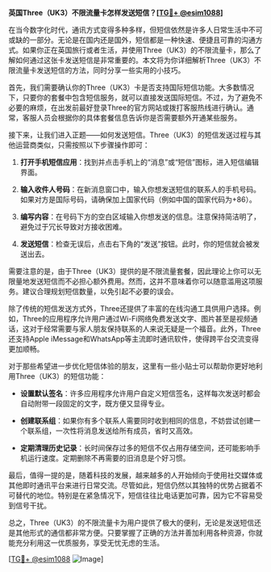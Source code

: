 **英国Three（UK3）不限流量卡怎样发送短信？[[TG💪+ @esim1088](https://t.me/s/esim1088)]**

在当今数字化时代，通讯方式变得多种多样，但短信依然是许多人日常生活中不可或缺的一部分。无论是在国内还是国外，短信都是一种快速、便捷且可靠的沟通方式。如果你正在英国旅行或者生活，并使用Three（UK3）的不限流量卡，那么了解如何通过这张卡发送短信是非常重要的。本文将为你详细解析Three（UK3）不限流量卡发送短信的方法，同时分享一些实用的小技巧。

首先，我们需要确认你的Three（UK3）卡是否支持国际短信功能。大多数情况下，只要你的套餐中包含短信服务，就可以直接发送国际短信。不过，为了避免不必要的麻烦，在出发前最好登录Three的官方网站或拨打客服热线进行确认。通常，客服人员会根据你的具体套餐信息告诉你是否需要额外开通某些服务。

接下来，让我们进入正题——如何发送短信。Three（UK3）的短信发送过程与其他运营商类似，只需按照以下步骤操作即可：

1. **打开手机短信应用**：找到并点击手机上的“消息”或“短信”图标，进入短信编辑界面。
   
2. **输入收件人号码**：在新消息窗口中，输入你想发送短信的联系人的手机号码。如果对方是国际号码，请确保加上国家代码（例如中国的国家代码为+86）。

3. **编写内容**：在号码下方的空白区域输入你想发送的信息。注意保持简洁明了，避免过于冗长导致对方接收困难。

4. **发送短信**：检查无误后，点击右下角的“发送”按钮。此时，你的短信就会被发送出去。

需要注意的是，由于Three（UK3）提供的是不限流量套餐，因此理论上你可以无限量地发送短信而不必担心额外费用。然而，这并不意味着你可以随意滥用这项服务。建议合理规划短信数量，以免引起不必要的误会。

除了传统的短信发送方式外，Three还提供了丰富的在线沟通工具供用户选择。例如，Three的应用程序允许用户通过Wi-Fi网络免费发送文字、图片甚至是视频通话，这对于经常需要与家人朋友保持联系的人来说无疑是一个福音。此外，Three还支持Apple iMessage和WhatsApp等主流即时通讯软件，使得跨平台交流变得更加顺畅。

对于那些希望进一步优化短信体验的朋友，这里有一些小贴士可以帮助你更好地利用Three（UK3）的短信功能：

- **设置默认签名**：许多应用程序允许用户自定义短信签名，这样每次发送时都会自动附带一段固定的文字，既方便又显得专业。
  
- **创建联系组**：如果你有多个联系人需要同时收到相同的信息，不妨尝试创建一个联系组，一次性将消息发送给所有成员，省时又高效。

- **定期清理历史记录**：长时间保存过多的短信不仅占用存储空间，还可能影响手机运行速度。定期删除不再需要的旧消息是个好习惯。

最后，值得一提的是，随着科技的发展，越来越多的人开始倾向于使用社交媒体或其他即时通讯平台来进行日常交流。尽管如此，短信仍然以其独特的优势占据着不可替代的地位。特别是在紧急情况下，短信往往比电话更加可靠，因为它不容易受到信号干扰。

总之，Three（UK3）的不限流量卡为用户提供了极大的便利，无论是发送短信还是其他形式的通信都非常方便。只要掌握了正确的方法并善加利用各种资源，你就能充分利用这一优质服务，享受无忧无虑的生活。

[[TG💪+ @esim1088](https://t.me/s/esim1088) ![Image](https://i.postimg.cc/4NQfJmqS/Snipaste-2025-05-13-00-14-12.png)]